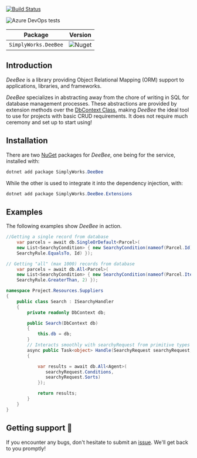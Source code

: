 [![Build Status](https://dev.azure.com/simplify9/Github%20Pipelines/_apis/build/status/simplify9.DeeBee?branchName=master)](https://dev.azure.com/simplify9/Github%20Pipelines/_build/latest?definitionId=168&branchName=master) 

![Azure DevOps tests](https://img.shields.io/azure-devops/tests/Simplify9/Github%20Pipelines/168?style=for-the-badge)


| **Package**       | **Version** |
| :----------------:|:----------------------:|
|```SimplyWorks.DeeBee```| ![Nuget](https://img.shields.io/nuget/v/SimplyWorks.DeeBee?style=for-the-badge)


## Introduction 
*DeeBee* is a library providing Object Relational Mapping (ORM) support to applications, libraries, and frameworks. 

*DeeBee* specializes in abstracting away from the chore of writing in SQL for database management processes. These abstractions are provided by extension methods over the [DbContext Class](https://docs.microsoft.com/en-us/dotnet/api/system.data.entity.dbcontext?view=entity-framework-6.2.0), making *DeeBee* the ideal tool to use for projects with basic CRUD requirements. It does not require much ceremony and set up to start using!


## Installation 
There are two [NuGet](https://www.nuget.org/packages/SimplyWorks.DeeBee/) packages for *DeeBee*, one being for the service, installed with:
```csharp
dotnet add package SimplyWorks.DeeBee 
```
While the other is used to integrate it into the dependency injection, with: 
```csharp
dotnet add package SimplyWorks.DeeBee.Extensions
```


## Examples
The following examples show *DeeBee* in action. 

```csharp
//Getting a single record from database
    var parcels = await db.SingleOrDefault<Parcel>(
    new List<SearchyCondition> { new SearchyCondition(nameof(Parcel.Id),
    SearchyRule.EqualsTo, Id) });
```

```csharp
// Getting "all" (max 1000) records from database
    var parcels = await db.All<Parcel>(
    new List<SearchyCondition> { new SearchyCondition(nameof(Parcel.ItemCount),
    SearchyRule.GreaterThan, 2) });
```

```csharp
namespace Project.Resources.Suppliers
{
    public class Search : ISearchyHandler
    {
        private readonly DbContext db;

        public Search(DbContext db)
        {
            this.db = db;
        }
        // Interacts smoothly with searchyRequest from primitive types & CqApi handlers
        async public Task<object> Handle(SearchyRequest searchyRequest, bool lookup = true, string searchPhrase = null)
        {

            var results = await db.All<Agent>(
               searchyRequest.Conditions,
               searchyRequest.Sorts)
            });

            return results;
        }
    }
}
```


## Getting support 👷
If you encounter any bugs, don't hesitate to submit an [issue](https://github.com/simplify9/DeeBee/issues). We'll get back to you promptly!
